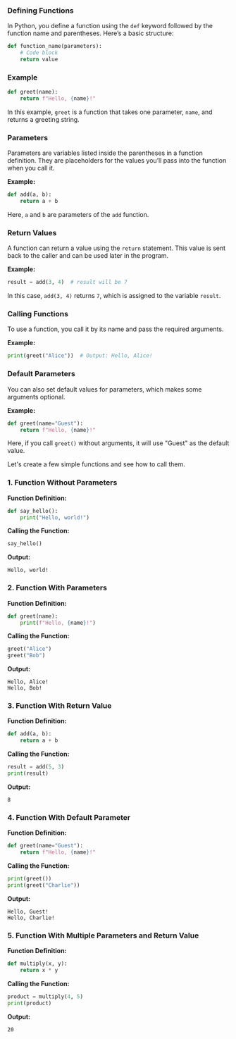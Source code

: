 ### Defining Functions

In Python, you define a function using the `def` keyword followed by the function name and parentheses. Here’s a basic structure:

```python
def function_name(parameters):
    # Code block
    return value
```

### Example

```python
def greet(name):
    return f"Hello, {name}!"
```

In this example, `greet` is a function that takes one parameter, `name`, and returns a greeting string.

### Parameters

Parameters are variables listed inside the parentheses in a function definition. They are placeholders for the values you’ll pass into the function when you call it. 

**Example:**

```python
def add(a, b):
    return a + b
```

Here, `a` and `b` are parameters of the `add` function.

### Return Values

A function can return a value using the `return` statement. This value is sent back to the caller and can be used later in the program.

**Example:**

```python
result = add(3, 4)  # result will be 7
```

In this case, `add(3, 4)` returns `7`, which is assigned to the variable `result`.

### Calling Functions

To use a function, you call it by its name and pass the required arguments.

**Example:**

```python
print(greet("Alice"))  # Output: Hello, Alice!
```

### Default Parameters

You can also set default values for parameters, which makes some arguments optional.

**Example:**

```python
def greet(name="Guest"):
    return f"Hello, {name}!"
```

Here, if you call `greet()` without arguments, it will use "Guest" as the default value.

Let's create a few simple functions and see how to call them.

### 1. Function Without Parameters

**Function Definition:**

```python
def say_hello():
    print("Hello, world!")
```

**Calling the Function:**

```python
say_hello()
```

**Output:**

```
Hello, world!
```

### 2. Function With Parameters

**Function Definition:**

```python
def greet(name):
    print(f"Hello, {name}!")
```

**Calling the Function:**

```python
greet("Alice")
greet("Bob")
```

**Output:**

```
Hello, Alice!
Hello, Bob!
```

### 3. Function With Return Value

**Function Definition:**

```python
def add(a, b):
    return a + b
```

**Calling the Function:**

```python
result = add(5, 3)
print(result)
```

**Output:**

```
8
```

### 4. Function With Default Parameter

**Function Definition:**

```python
def greet(name="Guest"):
    return f"Hello, {name}!"
```

**Calling the Function:**

```python
print(greet())
print(greet("Charlie"))
```

**Output:**

```
Hello, Guest!
Hello, Charlie!
```

### 5. Function With Multiple Parameters and Return Value

**Function Definition:**

```python
def multiply(x, y):
    return x * y
```

**Calling the Function:**

```python
product = multiply(4, 5)
print(product)
```

**Output:**

```
20
```


